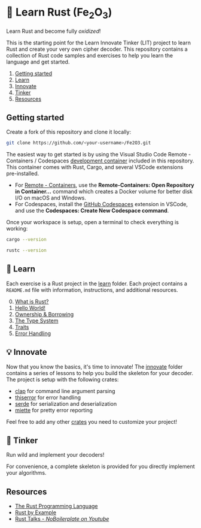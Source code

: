 # 🦀 Learn Rust (Fe<sub>2</sub>O<sub>3</sub>)

Learn Rust and become fully *oxidized*!

This is the starting point for the Learn Innovate Tinker (LIT) project to learn Rust and create your very own cipher decoder. This repository contains a collection of Rust code samples and exercises to help you learn the language and get started.

1. [Getting started](#getting-started)
1. [Learn](#learn)
1. [Innovate](#innovate)
1. [Tinker](#tinker)
1. [Resources](#resources)

## Getting started

Create a fork of this repository and clone it locally:

```bash
git clone https://github.com/<your-username>/Fe2O3.git
```

The easiest way to get started is by using the Visual Studio Code Remote - Containers / Codespaces [development container](.devcontainer/devcontainer.json) included in this repository. This container comes with Rust, Cargo, and several VSCode extensions pre-installed.

- For [Remote - Containers](https://aka.ms/vscode-remote/download/containers), use the **Remote-Containers: Open Repository in Container...** command which creates a Docker volume for better disk I/O on macOS and Windows.
- For Codespaces, install the [GitHub Codespaces](https://marketplace.visualstudio.com/items?itemName=GitHub.codespaces) extension in VSCode, and use the **Codespaces: Create New Codespace command**.

Once your workspace is setup, open a terminal to check everything is working:

```bash
cargo --version
```

```bash
rustc --version
```

## 📖 Learn

Each exercise is a Rust project in the [learn](./learn) folder. Each project contains a `README.md` file with information, instructions, and additional resources.

0. [What is Rust?](./learn/0-what-is-rust/README.md)
1. [Hello World!](./learn/1-hello-world/README.md)
1. [Ownership & Borrowing](./learn/2-ownership/README.md)
1. [The Type System](./learn/3-type-system/README.md)
1. [Traits](./learn/4-traits/README.md)
1. [Error Handling](./learn/5-error-handling/README.md)

<!--

**Advanced (optional)**

6. [Concurrency](./learn/6-concurrency/README.md)
1. [Unsafe Rust & FFI](./learn/7-unsafe-rust/README.md)
1. [Macros](./learn/8-macros/README.md)
1. [Testing](./learn/9-testing/README.md)

-->

## 💡 Innovate

Now that you know the basics, it's time to innovate! The [innovate](./innovate) folder contains a series of lessons to help you build the skeleton for your decoder. The project is setup with the following crates:

- [clap](https://crates.io/crates/clap) for command line argument parsing
- [thiserror](https://crates.io/crates/thiserror) for error handling
- [serde](https://crates.io/crates/serde) for serialization and deserialization
- [miette](https://crates.io/crates/miette) for pretty error reporting

<!-- TODO: how to make this a step-by-step set of instructions so that people can bulid up the skeleton code themselves ? -->

Feel free to add any other [crates](https://crates.io/) you need to customize your project!

## 🔧 Tinker

Run wild and implement your decoders!

For convenience, a complete skeleton is provided for you directly implement your algorithms.

<!-- To run the decoder, use the following command:

```bash
cargo run --bin decode -- <input-file> <output-file>
``` -->

## Resources

- [The Rust Programming Language](https://doc.rust-lang.org/book/)
- [Rust by Example](https://doc.rust-lang.org/rust-by-example/)
- [Rust Talks - _NoBoilerplate on Youtube_](https://youtube.com/playlist?list=PLZaoyhMXgBzoM9bfb5pyUOT3zjnaDdSEP&si=E5Ps7IYXtTLxKLP1)

